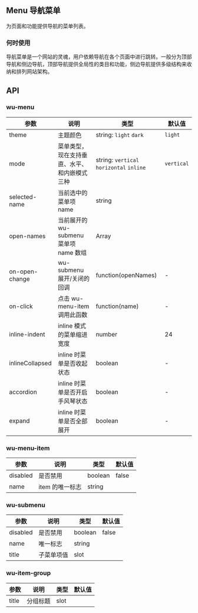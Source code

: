 ## Menu 导航菜单


为页面和功能提供导航的菜单列表。

### 何时使用

导航菜单是一个网站的灵魂，用户依赖导航在各个页面中进行跳转。一般分为顶部导航和侧边导航，顶部导航提供全局性的类目和功能，侧边导航提供多级结构来收纳和排列网站架构。


## API

### wu-menu

| 参数     | 说明           | 类型     | 默认值       |
|----------|---------------|----------|--------------|
| theme    | 主题颜色 | string: `light` `dark` | `light` |
| mode | 菜单类型，现在支持垂直、水平、和内嵌模式三种 | string: `vertical` `horizontal` `inline` | `vertical` |
| selected-name | 当前选中的菜单项 name | string |      |
| open-names | 当前展开的 wu-submenu 菜单项 name 数组 | Array |  |
| on-open-change | wu-submenu 展开/关闭的回调 | function(openNames) | - |
| on-click | 点击 wu-menu-item 调用此函数  | function(name) | - |
| inline-indent | inline 模式的菜单缩进宽度 | number | 24 |
| inlineCollapsed | inline 时菜单是否收起状态 | boolean | - |
| accordion | inline 时菜单是否开启手风琴状态 | boolean | - |
| expand | inline 时菜单是否全部展开 | boolean | - |


### wu-menu-item

| 参数     | 说明           | 类型     | 默认值       |
|----------|----------------|----------|--------------|
| disabled    | 是否禁用 | boolean   |  false  |
| name   | item 的唯一标志 |  string |  |

### wu-submenu

| 参数     | 说明           | 类型     | 默认值       |
|----------|----------------|----------|--------------|
| disabled    | 是否禁用 | boolean   |  false  |
| name | 唯一标志 |  string |  |
| title    | 子菜单项值 | slot |    |

### wu-item-group

| 参数     | 说明           | 类型     | 默认值       |
|----------|----------------|----------|--------------|
| title    | 分组标题       | slot   |



